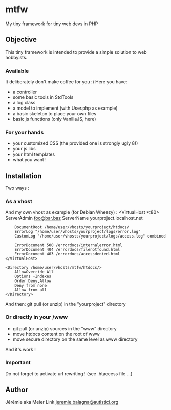mtfw
====

My tiny framework for tiny web devs in PHP

Objective
---------

This tiny framework is intended to provide a simple solution to web hobbyists.

### Available

It deliberately don't make coffee for you :)
Here you have:
* a controller
* some basic tools in StdTools
* a log class
* a model to implement (with User.php as example)
* a basic skeleton to place your own files
* basic js functions (only VanillaJS, here)

### For your hands

* your customized CSS (the provided one is strongly ugly 8))
* your js libs
* your html templates
* what you want !

Installation
------------

Two ways :

### As a vhost

And my own vhost as example (for Debian Wheezy) :
	\<VirtualHost *:80\>
		ServerAdmin foo@bar.baz
		ServerName  yourproject.localhost.net

		DocumentRoot /home/user/vhosts/yourproject/htdocs/
		ErrorLog "/home/user/vhosts/yourproject/logs/error.log"
		CustomLog "/home/user/vhosts/yourproject/logs/access.log" combined

		ErrorDocument 500 /errordocs/internalerror.html
		ErrorDocument 404 /errordocs/filenotfound.html
		ErrorDocument 403 /errordocs/accessdenied.html
	</VirtualHost>

	<Directory /home/user/vhosts/mtfw/htdocs/>
		AllowOverride All
		Options -Indexes
		Order Deny,Allow
		Deny from none
		Allow from all
	</Directory>

And then: git pull (or unzip) in the "yourproject" directory

### Or directly in your /www

* git pull (or unzip) sources in the "www" directory
* move htdocs content on the root of www
* move secure directory on the same level as www directory

And it's work !

### Important

Do not forget to activate url rewriting ! (see .htaccess file ...)

Author
------

Jérémie aka Meier Link <jeremie.balagna@autistici.org>
